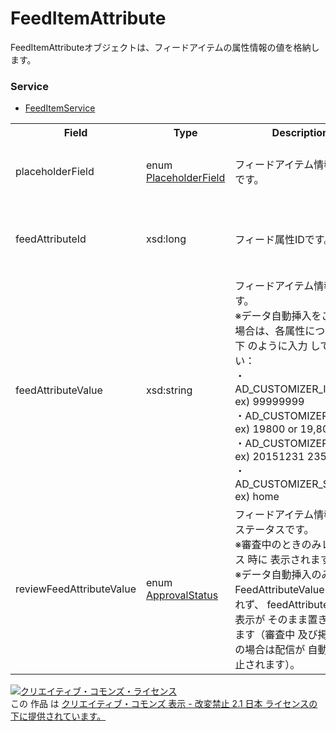 # FeedItemAttribute
FeedItemAttributeオブジェクトは、フィードアイテムの属性情報の値を格納します。

### Service
+ [FeedItemService](../services/FeedItemService.md)

<table>
 <tr>
  <th>Field</th>
  <th>Type</th>
  <th>Description</th>
  <th>response</th>
  <th>get</th>
  <th>add</th>
  <th>set</th>
  <th>remove</th>
 </tr>
 <tr>
  <td>placeholderField</td>
  <td>enum <a href="./PlaceholderField_FeedItem.md">PlaceholderField</a></td>
  <td>フィードアイテム情報の種類です。</td>
  <td>yes</td>
  <td>-</td>
  <td>Requirement<br>※データ自動 挿入の場合、Ignore</td>
  <td>Requirement<br>※データ自動 挿入の場合、Ignore</td>
  <td>-</td>
 </tr>
 <tr>
  <td>feedAttributeId</td>
  <td>xsd:long</td>
  <td>フィード属性IDです。</td>
  <td>yes</td>
  <td>-</td>
  <td>-<br>※データ自動 挿入の場合、Requirement</td>
  <td>-<br>※データ自動 挿入の場合、Requirement</td>
  <td>-</td>
 </tr>
 <tr>
  <td>feedAttributeValue</td>
  <td>xsd:string</td>
  <td>フィードアイテム情報の値です。<br>※データ自動挿入をご利用の 場合は、各属性については以下 のように入力 してください：<br>・AD_CUSTOMIZER_INTEGER<br>ex) 99999999<br>・AD_CUSTOMIZER_PRICE<br>ex) 19800 or 19,800<br>・AD_CUSTOMIZER_DATE<br>ex) 20151231 235959<br>・AD_CUSTOMIZER_STRING<br>ex) home</td>
  <td>yes</td>
  <td>-</td>
  <td>Requirement</td>
  <td>Requirement</td>
  <td>-</td>
 </tr>
 <tr>
  <td>reviewFeedAttributeValue</td>
  <td>enum <a href="./ApprovalStatus.md">ApprovalStatus</a></td>
  <td>フィードアイテム情報が審査 ステータスです。<br>※審査中のときのみレスポンス 時に 表示されます。<br>※データ自動挿入のみreview FeedAttributeValueを利用されず、 feedAttributeValueで表示が そのまま置き換わります（審査中 及び掲載不可の場合は配信が 自動的に停止されます）。</td>
  <td>yes</td>
  <td>-</td>
  <td>-</td>
  <td>-</td>
  <td>-</td>
 </tr>
</table>

<a rel="license" href="http://creativecommons.org/licenses/by-nd/2.1/jp/"><img alt="クリエイティブ・コモンズ・ライセンス" style="border-width:0" src="https://i.creativecommons.org/l/by-nd/2.1/jp/88x31.png" /></a><br />この 作品 は <a rel="license" href="http://creativecommons.org/licenses/by-nd/2.1/jp/">クリエイティブ・コモンズ 表示 - 改変禁止 2.1 日本 ライセンスの下に提供されています。</a>
